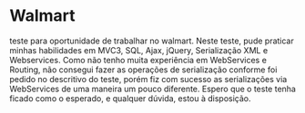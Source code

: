 Walmart
=======

teste para oportunidade de trabalhar no walmart.
Neste teste, pude praticar minhas habilidades em MVC3, SQL, Ajax, jQuery, Serialização XML e Webservices.
Como não tenho muita experiência em WebServices e Routing, não consegui fazer as operações de serialização conforme foi pedido no descritivo do teste, porém fiz com sucesso as serializações via WebServices de uma maneira um pouco diferente.
Espero que o teste tenha ficado como o esperado, e qualquer dúvida, estou à disposição.
